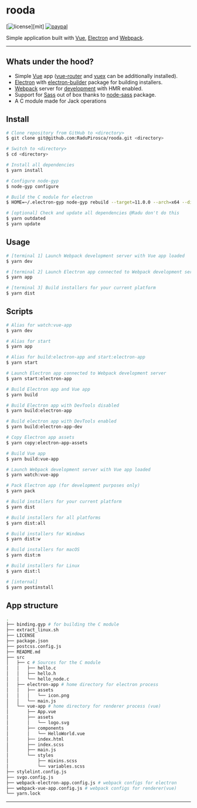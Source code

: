 # rooda

[![license](https://img.shields.io/github/license/oliverfindl/electron-vue-boilerplate.svg?style=flat)][mit]
[![paypal](https://img.shields.io/badge/donate-paypal-blue.svg?colorB=0070ba&style=flat)](https://paypal.me/oliverfindl)

Simple application built with [Vue](https://github.com/vuejs/vue), [Electron](https://github.com/electron/electron) and [Webpack](https://github.com/webpack/webpack).

---

## Whats under the hood?

- Simple [Vue](https://github.com/vuejs/vue) app ([vue-router](https://github.com/vuejs/vue-router) and [vuex](https://github.com/vuejs/vuex) can be additionally installed).
- [Electron](https://github.com/electron/electron) with [electron-builder](https://github.com/electron-userland/electron-builder) package for building installers.
- [Webpack](https://github.com/webpack/webpack) server for [development](https://github.com/webpack/webpack-dev-server) with HMR enabled.
- Support for [Sass](https://github.com/sass/sass) out of box thanks to [node-sass](https://github.com/sass/node-sass) package.
- A C module made for Jack operations

## Install

```bash
# Clone repository from GitHub to <directory>
$ git clone git@github.com:RaduPirosca/rooda.git <directory>

# Switch to <directory>
$ cd <directory>

# Install all dependencies
$ yarn install

# Configure node-gyp
$ node-gyp configure

# Build the C module for electron
$ HOME=~/.electron-gyp node-gyp rebuild --target=11.0.0 --arch=x64 --dist-url=https://electronjs.org/headers

# [optional] Check and update all dependencies @Radu don't do this
$ yarn outdated
$ yarn update
```

## Usage

``` bash
# [terminal 1] Launch Webpack development server with Vue app loaded
$ yarn dev

# [terminal 2] Launch Electron app connected to Webpack development server
$ yarn app

# [terminal 3] Build installers for your current platform
$ yarn dist
```

## Scripts

```bash
# Alias for watch:vue-app
$ yarn dev

# Alias for start
$ yarn app

# Alias for build:electron-app and start:electron-app
$ yarn start

# Launch Electron app connected to Webpack development server
$ yarn start:electron-app

# Build Electron app and Vue app
$ yarn build

# Build Electron app with DevTools disabled
$ yarn build:electron-app

# Build electron app with DevTools enabled
$ yarn build:electron-app-dev

# Copy Electron app assets
$ yarn copy:electron-app-assets

# Build Vue app
$ yarn build:vue-app

# Launch Webpack development server with Vue app loaded
$ yarn watch:vue-app

# Pack Electron app (for development purposes only)
$ yarn pack

# Build installers for your current platform
$ yarn dist

# Build installers for all platforms
$ yarn dist:all

# Build installers for Windows
$ yarn dist:w

# Build installers for macOS
$ yarn dist:m

# Build installers for Linux
$ yarn dist:l

# [internal]
$ yarn postinstall
```

## App structure

```bash
.
├── binding.gyp # for building the C module
├── extract_linux.sh
├── LICENSE
├── package.json
├── postcss.config.js
├── README.md
├── src 
│   ├── c # Sources for the C module
│   │   ├── hello.c
│   │   ├── hello.h
│   │   └── hello_node.c
│   ├── electron-app # home directory for electron process
│   │   ├── assets
│   │   │   └── icon.png
│   │   └── main.js
│   └── vue-app # home directory for renderer process (vue)
│       ├── App.vue
│       ├── assets
│       │   └── logo.svg
│       ├── components
│       │   └── HelloWorld.vue
│       ├── index.html
│       ├── index.scss
│       ├── main.js
│       └── styles
│           ├── mixins.scss
│           └── variables.scss
├── stylelint.config.js
├── svgo.config.js
├── webpack-electron-app.config.js # webpack configs for electron
├── webpack-vue-app.config.js # webpack configs for renderer(vue)
└── yarn.lock
```

---
